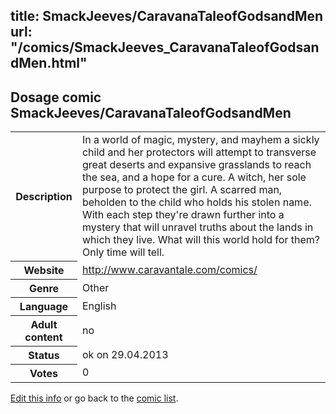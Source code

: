 title: SmackJeeves/CaravanaTaleofGodsandMen
url: "/comics/SmackJeeves_CaravanaTaleofGodsandMen.html"
---
Dosage comic SmackJeeves/CaravanaTaleofGodsandMen
-----------------------------------------

<p id="msg"></p>
<script type="text/javascript">
if (window.location.search === '?edit_info_mail=sent_ok') {
  var elem = document.getElementById("msg");
  elem.innerHTML = 'Edited information sucessfully sent for review, which is usually done daily. Thanks!';
  elem.className = 'ok';
}
</script>
<table class="comicinfo">
<tr>
<th>Description</th><td>In a world of magic, mystery, and mayhem a sickly child and her protectors will attempt to transverse great deserts and expansive grasslands to reach the sea, and a hope for a cure. A witch, her sole purpose to protect the girl. A scarred man, beholden to the child who holds his stolen name. With each step they're drawn further into a mystery that will unravel truths about the lands in which they live. What will this world hold for them? Only time will tell.</td>
</tr>
<tr>
<th>Website</th><td><a href="http://www.caravantale.com/comics/">http://www.caravantale.com/comics/</a></td>
</tr>
<tr>
<th>Genre</th><td>Other</td>
</tr>
<tr>
<th>Language</th><td>English</td>
</tr>
<tr>
<th>Adult content</th><td>no</td>
</tr>
<tr>
<th>Status</th><td>ok on 29.04.2013</td>
</tr>
<tr>
<th>Votes</th><td>0</td>
</tr>
</table>

[Edit this info](SmackJeeves_CaravanaTaleofGodsandMen_edit.html) or go back to the [comic list](../comic-index.html).
